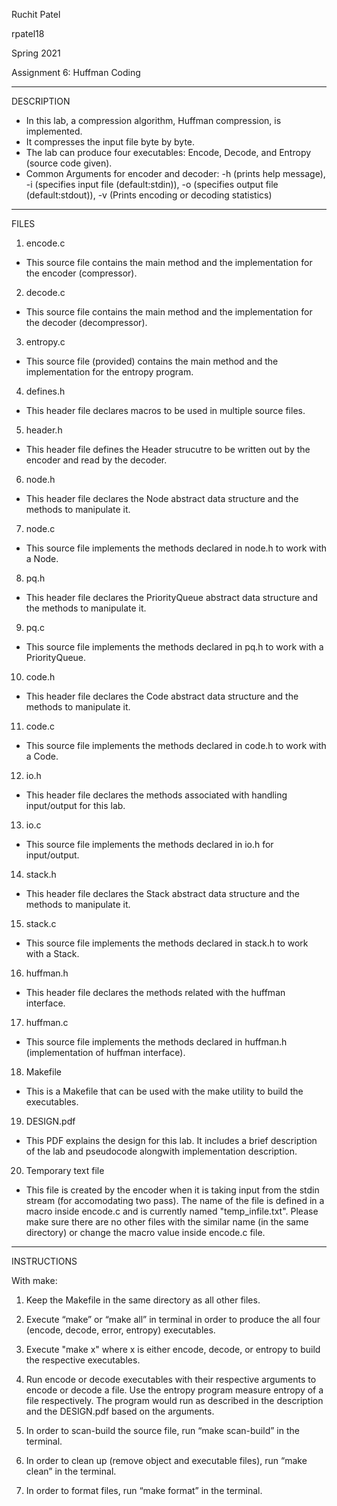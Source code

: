 Ruchit Patel

rpatel18

Spring 2021

Assignment 6: Huffman Coding

---------------------
DESCRIPTION

- In this lab, a compression algorithm, Huffman compression, is implemented. 
- It compresses the input file byte by byte. 
- The lab can produce four executables: Encode, Decode, and Entropy (source code given).
- Common Arguments for encoder and decoder:    -h (prints help message), 
		            -i (specifies input file (default:stdin)), 
		            -o (specifies output file (default:stdout)), 
			    -v (Prints encoding or decoding statistics) 

---------------------
FILES

1. encode.c
- This source file contains the main method and the implementation for the encoder (compressor).

2. decode.c
- This source file contains the main method and the implementation for the decoder (decompressor). 

3. entropy.c 
- This source file (provided) contains the main method and the implementation for the entropy program. 

4. defines.h
- This header file declares macros to be used in multiple source files.

5. header.h
- This header file defines the Header strucutre to be written out by the encoder and read by the decoder.

6. node.h
- This header file declares the Node abstract data structure and the methods to manipulate it.

7. node.c
- This source file implements the methods declared in node.h to work with a Node.

8. pq.h
- This header file declares the PriorityQueue abstract data structure and the methods to manipulate it.

9. pq.c
- This source file implements the methods declared in pq.h to work with a PriorityQueue.

10. code.h
- This header file declares the Code abstract data structure and the methods to manipulate it.

11. code.c
- This source file implements the methods declared in code.h to work with a Code.

12. io.h
- This header file declares the methods associated with handling input/output for this lab.

13. io.c
- This source file implements the methods declared in io.h for input/output.

14. stack.h
- This header file declares the Stack abstract data structure and the methods to manipulate it.

15. stack.c
- This source file implements the methods declared in stack.h to work with a Stack.

16. huffman.h 
- This header file declares the methods related with the huffman interface.

17. huffman.c
-  This source file implements the methods declared in huffman.h (implementation of huffman interface).

18. Makefile

- This is a Makefile that can be used with the make utility to build the executables.

19. DESIGN.pdf 

- This PDF explains the design for this lab. It includes a brief description of the lab and pseudocode alongwith implementation description. 

20. Temporary text file

- This file is created by the encoder when it is taking input from the stdin stream (for accomodating two pass). The name of the file is defined in a macro inside encode.c and is currently named "temp_infile.txt". Please make sure there are no other files with the similar name (in the same directory) or change the macro value inside encode.c file. 

---------------------
INSTRUCTIONS

With make:
1. Keep the Makefile in the same directory as all other files. 

2. Execute “make” or “make all” in terminal in order to produce the all four (encode, decode, error, entropy) executables.

3. Execute "make x" where x is either encode, decode, or entropy to build the respective executables.

4. Run encode or decode executables with their respective arguments to encode or decode a file. Use the entropy program measure entropy of a file respectively. The program would run as described in the description and the DESIGN.pdf based on the arguments. 

5. In order to scan-build the source file, run “make scan-build” in the terminal.

6. In order to clean up (remove object and executable files), run “make clean” in the terminal.

7. In order to format files, run “make format” in the terminal.


